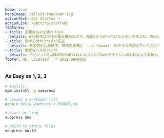```yaml
---
home: true
heroImage: /illust-topcover.svg
actionText: Get Started →
actionLink: /getting-started/
features:
- title: 必要なものを食べておく
  details: Web制作は小技の積み重ねなので、毎回1から作っていたら辛いですよね。MUSUBiiにはリセットCSS・ボタン・グリッドなど利用頻度の高い汎用スタイルが詰まっています。まずはMUSUBiiをほおばってからWeb制作を始めてみましょう。
- title: 簡単で分かりやすい記述
  details: 命名規則は単純で、特定の要素に `.is-(xxxx)` のクラスを加えていくだけです。Bulmaと似ています。英小文字・数字・ハイフン1つで繋ぐルールなので覚えやすい。インブラウザデザイン中にスピーディな修正・追加を試すことができます。
- title: 柔軟なレスポンシブ
  details: バージョン5以降のMUSUBiiはレスポンシブwebデザインへの対応がより柔軟なりました。例えばモバイルだけボタンを幅100%にする場合は .is-mobile-only-full を加えるだけ。特定条件下でのサイズ変更や表示非表示を直感的に行えます。
footer: MIT Licensed | © 2018 QRANOKO
---
```


### As Easy as 1, 2, 3

```bash
# install
npm install -g vuepress

# create a markdown file
echo # Hello VuePress > README.md

# start writing
vuepress dev

# build to static files
vuepress build
```
